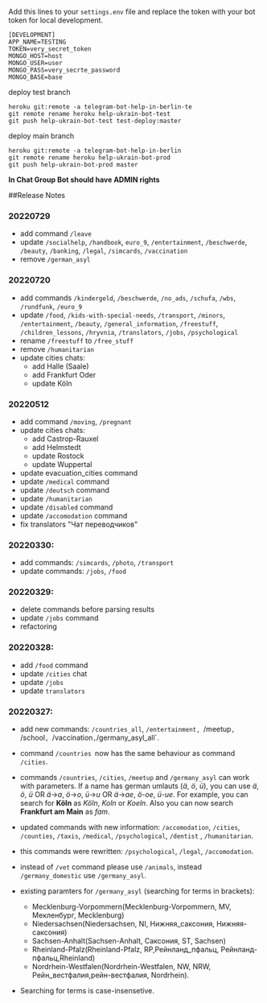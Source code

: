 
Add this lines to your `settings.env` file and replace the token with your bot token for local development.

```
[DEVELOPMENT]
APP_NAME=TESTING
TOKEN=very_secret_token
MONGO_HOST=host
MONGO_USER=user
MONGO_PASS=very_secrte_password
MONGO_BASE=base
```

deploy test branch
```
heroku git:remote -a telegram-bot-help-in-berlin-te 
git remote rename heroku help-ukrain-bot-test 
git push help-ukrain-bot-test test-deploy:master
```

deploy main branch 
```
heroku git:remote -a telegram-bot-help-in-berlin
git remote rename heroku help-ukrain-bot-prod
git push help-ukrain-bot-prod master
```

**In Chat Group Bot should have ADMIN rights**

##Release Notes
### 20220729
- add command `/leave`
- update `/socialhelp`, `/handbook`, `euro_9`, `/entertainment`, `/beschwerde`, `/beauty`, `/banking`, `/legal`, `/simcards`, `/vaccination`
- remove `/german_asyl`

### 20220720
- add commands `/kindergeld`, `/beschwerde`, `/no_ads`, `/schufa`, `/wbs`, `/rundfunk`, `/euro_9`
- update `/food`, `/kids-with-special-needs`, `/transport`, `/minors`, `/entertainment`, `/beauty`, `/general_information`, `/freestuff`, `/children_lessons`, `/hryvnia`, `/translators`, `/jobs`, `/psychological`
- rename `/freestuff` to `/free_stuff`
- remove `/humanitarian`
- update cities chats:
  - add Halle (Saale)
  - add Frankfurt Oder
  - update Köln

### 20220512
- add command `/moving`, `/pregnant`
- update cities chats:
  - add Castrop-Rauxel 
  - add Helmstedt 
  - update Rostock 
  - update Wuppertal 
- update evacuation_cities command 
- update `/medical` command
- update `/deutsch` command
- update `/humanitarian`
- update `/disabled` command
- update `/accomodation` command
- fix translators "Чат переводчиков"
### 20220330:
- add commands: `/simcards`, `/photo`, `/transport`
- update commands: `/jobs`, `/food`
### 20220329:
- delete commands before parsing results
- update `/jobs` command
- refactoring
### 20220328:
- add `/food` command
- update `/cities` chat
- update `/jobs`
- update `translators`

### 20220327:
- add new commands: `/countries_all`, `/entertainment, `/meetup`, `/school`, `/vaccination` , `/germany_asyl_all`.
- command `/countries `now has the same behaviour as command `/cities`.
- commands `/countries`, `/cities`, `/meetup` and `/germany_asyl` can work with parameters. If a name has german umlauts (*ä*, *ö*, *ü*), you can use *ä*, *ö*, *ü* OR *ä*->*a*, *ö*->*o*, *ü*->*u* OR *ä*->*ae*, *ö*-*oe*, *ü*-*ue*. For example, you can search for **Köln** as *Köln*, *Koln* or *Koeln*. Also you can now search **Frankfurt am Main** as *fam*.
- updated commands with new information: `/accomodation`, `/cities`, `/counties`, `/taxis`, `/medical`, `/psychological`, `/dentist` , `/humanitarian`.
- this commands were rewritten: `/psychological`, `/legal`, `/accomodation`. 
- instead of `/vet` command please use `/animals`, instead `/germany_domestic` use `/germany_asyl`.
- existing paramters for `/germany_asyl` (searching for terms in brackets):
  - Mecklenburg-Vorpommern(Mecklenburg-Vorpommern, MV, Мекленбург, Mecklenburg)
  - Niedersachsen(Niedersachsen, NI, Нижняя_саксония, Нижняя-саксония)
  - Sachsen-Anhalt(Sachsen-Anhalt, Саксония, ST, Sachsen)
  - Rheinland-Pfalz(Rheinland-Pfalz, RP,Рейнланд_пфальц, Рейнланд-пфальц,Rheinland)
  - Nordrhein-Westfalen(Nordrhein-Westfalen, NW, NRW, Рейн_вестфалия,рейн-вестфалия,  Nordrhein).

- Searching for terms is case-insensetive.